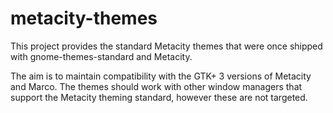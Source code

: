 # metacity-themes

This project provides the standard Metacity themes that were once shipped 
with gnome-themes-standard and Metacity.

The aim is to maintain compatibility with the GTK+ 3 versions of Metacity
and Marco. The themes should work with other window managers that support
the Metacity theming standard, however these are not targeted.
